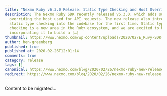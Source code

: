 ```yaml
---
title: "Nexmo Ruby v6.3.0 Release: Static Type Checking and Host Overriding"
description: The Nexmo Ruby SDK recently released v6.3.0, which adds support for
  overriding the host used for API requests. The new release also introduces
  static type checking into the codebase for the first time. Static type
  checking is a new area in the Ruby ecosystem, and we are excited to be
  incorporating it to build a […]
thumbnail: https://www.nexmo.com/wp-content/uploads/2020/02/E_Ruvy-SDK-Update_1200x600.png
author: ben-greenberg
published: true
published_at: 2020-02-26T12:01:14
comments: true
category: release
tags: []
canonical: https://www.nexmo.com/blog/2020/02/26/nexmo-ruby-new-release-host-overriding-dr
redirect: https://www.nexmo.com/blog/2020/02/26/nexmo-ruby-new-release-host-overriding-dr
---
```

Content to be migrated...
